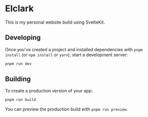 # Elclark

This is my personal website build using SvelteKit.

## Developing

Once you've created a project and installed dependencies with `pnpm install` (or `npm install` or `yarn`), start a development server:

```bash
pnpm run dev
```

## Building

To create a production version of your app:

```bash
pnpm run build
```

You can preview the production build with `pnpm run preview`.
